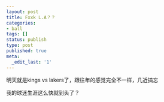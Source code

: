 ```yaml
---
layout: post
title: Fxxk L.A？？
categories:
- ball
tags: []
status: publish
type: post
published: true
meta:
  _edit_last: '1'
---
```

明天就是kings vs lakers了，跟往年的感觉完全不一样，几近搞忘

我的球迷生涯这么快就到头了？
